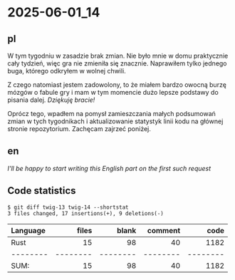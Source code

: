 # 2025-06-01_14
## pl
W tym tygodniu w zasadzie brak zmian.
Nie było mnie w domu praktycznie cały tydzień, więc gra nie zmieniła się znacznie.
Naprawiłem tylko jednego buga, którego odkryłem w wolnej chwili.

Z czego natomiast jestem zadowolony, to że miałem bardzo owocną burzę mózgów o fabule gry i mam w tym momencie dużo lepsze podstawy do pisania dalej.
_Dziękuję bracie!_

Oprócz tego, wpadłem na pomysł zamieszczania małych podsumowań zmian w tych tygodnikach i aktualizowanie statystyk linii kodu na głównej stronie repozytorium.
Zachęcam zajrzeć poniżej.

## en
*I'll be happy to start writing this English part on the first such request*


## Code statistics
```
$ git diff twig-13 twig-14 --shortstat
3 files changed, 17 insertions(+), 9 deletions(-)
```

Language|files|blank|comment|code
:-------|-------:|-------:|-------:|-------:
Rust|15|98|40|1182
--------|--------|--------|--------|--------
SUM:|15|98|40|1182
